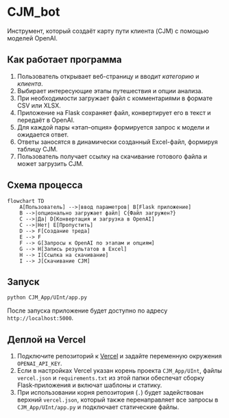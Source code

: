 # CJM_bot

Инструмент, который создаёт карту пути клиента (CJM) с помощью моделей OpenAI.

## Как работает программа

1. Пользователь открывает веб-страницу и вводит *категорию* и *клиента*.
2. Выбирает интересующие этапы путешествия и опции анализа.
3. При необходимости загружает файл с комментариями в формате CSV или XLSX.
4. Приложение на Flask сохраняет файл, конвертирует его в текст и передаёт в OpenAI.
5. Для каждой пары «этап–опция» формируется запрос к модели и ожидается ответ.
6. Ответы заносятся в динамически созданный Excel-файл, формируя таблицу CJM.
7. Пользователь получает ссылку на скачивание готового файла и может загрузить CJM.

## Схема процесса

```mermaid
flowchart TD
    A[Пользователь] -->|ввод параметров| B[Flask приложение]
    B -->|опционально загружает файл| C{Файл загружен?}
    C -->|Да| D[Конвертация и загрузка в OpenAI]
    C -->|Нет| E[Пропустить]
    D --> F[Создание треда]
    E --> F
    F --> G[Запросы к OpenAI по этапам и опциям]
    G --> H[Запись результатов в Excel]
    H --> I[Ссылка на скачивание]
    I --> J[Скачивание CJM]
```

## Запуск

```bash
python CJM_App/UInt/app.py
```

После запуска приложение будет доступно по адресу `http://localhost:5000`.

## Деплой на Vercel

1. Подключите репозиторий к [Vercel](https://vercel.com) и задайте переменную окружения `OPENAI_API_KEY`.
2. Если в настройках Vercel указан корень проекта `CJM_App/UInt`, файлы `vercel.json` и `requirements.txt` из этой папки обеспечат сборку Flask‑приложения и включат шаблоны и статику.
3. При использовании корня репозитория (`.`) будет задействован верхний `vercel.json`, который также перенаправляет все запросы в `CJM_App/UInt/app.py` и подключает статические файлы.
